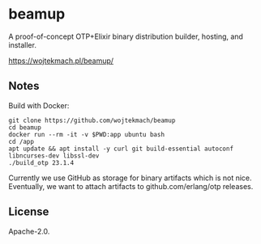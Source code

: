 # beamup

A proof-of-concept OTP+Elixir binary distribution builder, hosting, and installer.

<https://wojtekmach.pl/beamup/>

## Notes

Build with Docker:

```
git clone https://github.com/wojtekmach/beamup
cd beamup
docker run --rm -it -v $PWD:app ubuntu bash
cd /app
apt update && apt install -y curl git build-essential autoconf libncurses-dev libssl-dev
./build_otp 23.1.4
```

Currently we use GitHub as storage for binary artifacts which is not nice. Eventually, we want to attach artifacts to github.com/erlang/otp releases.

## License

Apache-2.0.
